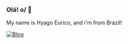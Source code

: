 ### Olá! o/ 👋

My name is Hyago Eurico, and i'm from Brazil! 

[![Blog](https://img.shields.io/website?label=Hyago-Eurico.com&style=for-the-badge&url=https://hyago-nsa.github.io/portfolio-v2/)](https://hyago-nsa.github.io/portfolio-v2/)

